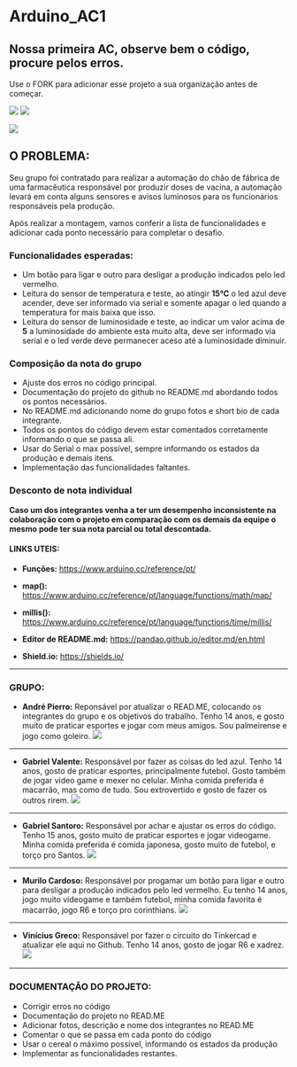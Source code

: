 # Arduino_AC1
## Nossa primeira AC, observe bem o código, procure pelos erros.

Use o FORK para adicionar esse projeto a sua organização antes de começar.

![](https://img.shields.io/github/forks/Leoruiz197/Arduino_AC1)
![](https://img.shields.io/github/stars/Leoruiz197/Arduino_AC1)

![](https://github.com/MLE-1B/Arduino_AC1/blob/main/imagem_2021-03-31_121721.png)

## **O PROBLEMA:** 

Seu grupo foi contratado para realizar a automação do chão de fábrica de uma farmacêutica responsável por produzir doses de vacina, a automação levará em conta alguns sensores e avisos luminosos para os funcionários responsáveis pela produção.

Após realizar a montagem, vamos conferir a lista de funcionalidades e adicionar cada ponto necessário para completar o desafio.

### Funcionalidades esperadas:

- Um botão para ligar e outro para desligar a produção indicados pelo led vermelho.
- Leitura do sensor de temperatura e teste, ao atingir **15℃** o led azul deve acender, deve ser informado via serial e somente apagar o led quando a temperatura for mais baixa que isso.
- Leitura do sensor de luminosidade e teste, ao indicar um valor acima de **5** a luminosidade do ambiente esta muito alta, deve ser informado via serial e o led verde deve permanecer aceso até a luminosidade diminuir.

### Composição da nota do grupo
- Ajuste dos erros no código principal.
- Documentação do projeto do github no README.md abordando todos os pontos necessários.
- No README.md adicionando nome do grupo fotos e short bio de cada integrante.
- Todos os pontos do código devem estar comentados corretamente informando o que se passa ali.
- Usar do Serial o max possível, sempre informando os estados da produção e demais itens.
- Implementação das funcionalidades faltantes.

### Desconto de nota individual

**Caso um dos integrantes venha a ter um desempenho inconsistente na colaboração com o projeto em comparação com os demais da equipe o mesmo pode ter sua nota parcial ou total descontada.**

#### LINKS UTEIS:

- **Funções:** https://www.arduino.cc/reference/pt/
- **map():** https://www.arduino.cc/reference/pt/language/functions/math/map/
- **millis():** https://www.arduino.cc/reference/pt/language/functions/time/millis/

- **Editor de README.md:** https://pandao.github.io/editor.md/en.html
- **Shield.io:** https://shields.io/


________________________________________________________________________________________________________________

### GRUPO:
- **André Pierro:** Reponsável por atualizar o READ.ME, colocando os integrantes do grupo e os objetivos do trabalho. Tenho 14 anos, e gosto muito de praticar esportes e jogar com meus amigos. Sou palmeirense e jogo como goleiro.
![](https://github.com/MLE-1B/Arduino_AC1/blob/main/eu.jpeg)
________________________________________________________________________________________________________________
- **Gabriel Valente:** Responsável por fazer as coisas do led azul. Tenho 14 anos, gosto de praticar esportes, principalmente futebol. Gosto também de jogar video game e mexer no celular. Minha comida preferida é macarrão, mas como de tudo. Sou extrovertido e gosto de fazer os outros rirem.
![](https://github.com/MLE-1B/Arduino_AC1/blob/main/imagem_2021-03-31_121101.png)
________________________________________________________________________________________________________________
- **Gabriel Santoro:** Responsável por achar e ajustar os erros do código. Tenho 15 anos, gosto muito de praticar esportes e jogar videogame. Minha comida preferida é comida japonesa, gosto muito de futebol, e torço pro Santos.
![](https://github.com/MLE-1B/Arduino_AC1/blob/main/WhatsApp%20Image%202021-03-31%20at%2012.06.03.jpeg)
________________________________________________________________________________________________________________
- **Murilo Cardoso:** Responsável por progamar um botão para ligar e outro para desligar a produção indicados pelo led vermelho. Eu tenho 14 anos, jogo muito videogame e  também futebol, minha comida favorita é macarrão, jogo R6 e torço pro corinthians.
![](https://github.com/MLE-1B/Arduino_AC1/blob/main/imagem_2021-03-31_121448.png)
________________________________________________________________________________________________________________
- **Vinícius Greco:** Responsável por fazer o circuito do Tinkercad e atualizar ele aqui no Github. Tenho 14 anos, gosto de jogar R6 e xadrez.
![](https://github.com/MLE-1B/Arduino_AC1/blob/main/imagem_2021-03-31_121310.png)

__________________________________________________________________________________________________________________

### DOCUMENTAÇÃO DO PROJETO:
- Corrigir erros no código
- Documentação do projeto no READ.ME
- Adicionar fotos, descrição e nome dos integrantes no READ.ME
- Comentar o que se passa em cada ponto do código
- Usar o cereal o máximo possível, informando os estados da produção
- Implementar as funcionalidades restantes.
